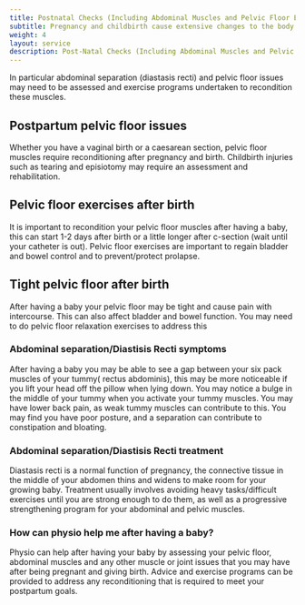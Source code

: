 ```yaml
---
title: Postnatal Checks (Including Abdominal Muscles and Pelvic Floor Exercises)
subtitle: Pregnancy and childbirth cause extensive changes to the body. Regaining fitness and returning to exercise after having a baby can require help from your physiotherapist.
weight: 4
layout: service
description: Post-Natal Checks (Including Abdominal Muscles and Pelvic Floor Rehab)
---
```


In particular abdominal separation (diastasis recti) and pelvic floor issues may need to be assessed and exercise programs undertaken to recondition these muscles.

## Postpartum pelvic floor issues

Whether you have a vaginal birth or a caesarean section, pelvic floor muscles require reconditioning after pregnancy and birth. Childbirth injuries such as tearing and episiotomy may require an assessment and rehabilitation.

## Pelvic floor exercises after birth

It is important to recondition your pelvic floor muscles after having a baby, this can start 1-2 days after birth or a little longer after c-section (wait until your catheter is out). Pelvic floor exercises are important to regain bladder and bowel control and to prevent/protect prolapse.

## Tight pelvic floor after birth

After having a baby your pelvic floor may be tight and cause pain with intercourse. This can also affect bladder and bowel function. You may need to do pelvic floor relaxation exercises to address this

### Abdominal separation/Diastisis Recti symptoms

After having a baby you may be able to see a gap between your six pack muscles of your tummy( rectus abdominis), this may be more noticeable if you lift your head off the pillow when lying down. You may notice a bulge in the middle of your tummy when you activate your tummy muscles. You may have lower back pain, as weak tummy muscles can contribute to this. You may find you have poor posture, and a separation can contribute to constipation and bloating.

### Abdominal separation/Diastisis Recti treatment

Diastasis recti is a normal function of pregnancy, the connective tissue in the middle of your abdomen thins and widens to make room for your growing baby. Treatment usually involves avoiding heavy tasks/difficult exercises until you are strong enough to do them, as well as a progressive strengthening program for your abdominal and pelvic muscles.

### How can physio help me after having a baby?

Physio can help after having your baby by assessing your pelvic floor, abdominal muscles and any other muscle or joint issues that you may have after being pregnant and giving birth. Advice and exercise programs can be provided to address any reconditioning that is required to meet your postpartum goals.